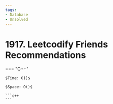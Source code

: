 ```yaml
---
tags:
- Database
- Unsolved
---
```



# 1917. Leetcodify Friends Recommendations

=== "C++"

    $Time: O()$

    $Space: O()$

    ```c++
    ```